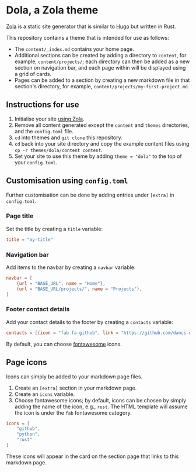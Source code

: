 # Dola, a Zola theme

[Zola](https://www.getzola.org/) is a static site generator that is similar to [Hugo](https://gohugo.io/) but written in Rust.

This repository contains a theme that is intended for use as follows:

 - The `content/_index.md` contains your home page.
 - Additional sections can be created by adding a directory to `content`, for example, `content/projects/`; each directory can then be added as a new section on navigation bar, and each page within will be displayed using a grid of cards.
 - Pages can be added to a section by creating a new markdown file in that section's directory, for example, `content/projects/my-first-project.md`.

## Instructions for use

1. Initialise your site [using Zola](https://www.getzola.org/documentation/getting-started/overview/#initialize-site).
1. Remove all content generated except the `content` and `themes` directories, and the `config.toml` file.
1. `cd` into themes and `git clone` this repository.
1. `cd` back into your site directory and copy the example content files using `cp -r themes/dola/content content`.
1. Set your site to use this theme by adding `theme = "dola"` to the top of your `config.toml`.

## Customisation using `config.toml`

Further customisation can be done by adding entries under `[extra]` in `config.toml`.

### Page title

Set the title by creating a `title` variable:

```toml
title = "my-title"
```

### Navigation bar

Add items to the navbar by creating a `navbar` variable:

```toml
navbar = [
    {url = "BASE_URL", name = "Home"},
    {url = "BASE_URL/projects/", name = "Projects"},
]
```

### Footer contact details

Add your contact details to the footer by creating a `contacts` variable:

```toml
contacts = [{icon = "fab fa-github", link = "https://github.com/dancs-dev"}, {icon = "fas fa-envelope", link = "mailto:email@example.com"}]
```

By default, you can choose [fontawesome](https://fontawesome.com/v5/search) icons.

## Page icons

Icons can simply be added to your markdown page files.

1. Create an `[extra]` section in your markdown page.
1. Create an `icons` variable.
1. Choose fontawesome icons; by default, icons can be chosen by simply adding the name of the icon, e.g., `rust`. The HTML template will assume the icon is under the `fab` fontawesome category.

```toml
icons = [
    "github",
    "python",
    "rust"
]
```

These icons will appear in the card on the section page that links to this markdown page.

